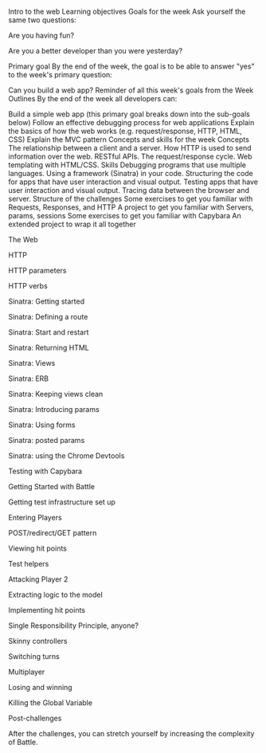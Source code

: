 Intro to the web
Learning objectives
Goals for the week
Ask yourself the same two questions:

Are you having fun?

Are you a better developer than you were yesterday?

Primary goal
By the end of the week, the goal is to be able to answer "yes" to the week's primary question:

Can you build a web app?
Reminder of all this week's goals from the Week Outlines
By the end of the week all developers can:

Build a simple web app (this primary goal breaks down into the sub-goals below)
Follow an effective debugging process for web applications
Explain the basics of how the web works (e.g. request/response, HTTP, HTML, CSS)
Explain the MVC pattern
Concepts and skills for the week
Concepts
The relationship between a client and a server.
How HTTP is used to send information over the web.
RESTful APIs.
The request/response cycle.
Web templating with HTML/CSS.
Skills
Debugging programs that use multiple languages.
Using a framework (Sinatra) in your code.
Structuring the code for apps that have user interaction and visual output.
Testing apps that have user interaction and visual output.
Tracing data between the browser and server.
Structure of the challenges
Some exercises to get you familiar with Requests, Responses, and HTTP
A project to get you familiar with Servers, params, sessions
Some exercises to get you familiar with Capybara
An extended project to wrap it all together


The Web

HTTP

HTTP parameters

HTTP verbs

Sinatra: Getting started

Sinatra: Defining a route

Sinatra: Start and restart

Sinatra: Returning HTML

Sinatra: Views

Sinatra: ERB

Sinatra: Keeping views clean

Sinatra: Introducing params

Sinatra: Using forms

Sinatra: posted params

Sinatra: using the Chrome Devtools

Testing with Capybara

Getting Started with Battle

Getting test infrastructure set up

Entering Players

POST/redirect/GET pattern

Viewing hit points

Test helpers

Attacking Player 2

Extracting logic to the model

Implementing hit points

Single Responsibility Principle, anyone?

Skinny controllers

Switching turns

Multiplayer

Losing and winning

Killing the Global Variable

Post-challenges

After the challenges, you can stretch yourself by increasing the complexity of Battle.

